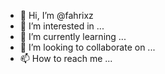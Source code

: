 - 👋 Hi, I’m @fahrixz
- 👀 I’m interested in ...
- 🌱 I’m currently learning ...
- 💞️ I’m looking to collaborate on ...
- 📫 How to reach me ...

<!---
fahrixz/fahrixz is a ✨ special ✨ repository because its `README.md` (this file) appears on your GitHub profile.
You can click the Preview link to take a look at your changes.
--->

